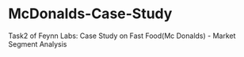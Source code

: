 # McDonalds-Case-Study
Task2 of Feynn Labs: Case Study on Fast Food(Mc Donalds) - Market Segment Analysis
